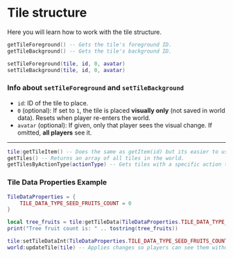 # Tile structure

Here you will learn how to work with the tile structure.

```lua
getTileForeground() -- Gets the tile's foreground ID.
getTileBackground() -- Gets the tile's background ID.

setTileForeground(tile, id, 0, avatar)
setTileBackground(tile, id, 0, avatar)
```

### Info about `setTileForeground` and `setTileBackground`
- `id`: ID of the tile to place.
- `0` (optional): If set to `1`, the tile is placed **visually only** (not saved in world data). Resets when player re-enters the world.
- `avatar` (optional): If given, only that player sees the visual change. If omitted, **all players** see it.

---

```lua
tile:getTileItem() -- Does the same as getItem(id) but its easier to use.
getTiles() -- Returns an array of all tiles in the world.
getTilesByActionType(actionType) -- Gets tiles with a specific action type.
```

### Tile Data Properties Example
```lua
TileDataProperties = {
    TILE_DATA_TYPE_SEED_FRUITS_COUNT = 0
}

local tree_fruits = tile:getTileData(TileDataProperties.TILE_DATA_TYPE_SEED_FRUITS_COUNT)
print("Tree fruit count is: " .. tostring(tree_fruits))

tile:setTileDataInt(TileDataProperties.TILE_DATA_TYPE_SEED_FRUITS_COUNT, 1)
world:updateTile(tile) -- Applies changes so players can see them without rejoining.
```